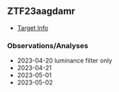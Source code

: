 ## ZTF23aagdamr

* [Target Info](./target-info/index.html)

### Observations/Analyses

* 2023-04-20 luminance filter only
* 2023-04-21
* 2023-05-01
* 2023-05-02
